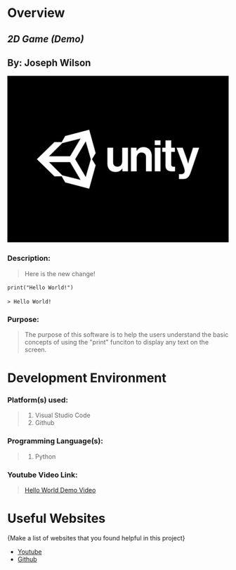 # Overview

## *2D Game (Demo)*
## By: Joseph Wilson

![Image](Assets\Images\Unity.jpg)

### Description:
> Here is the new change!
```
print("Hello World!")

> Hello World!
```

### Purpose:
> The purpose of this software is to help the users understand the basic concepts of using the "print" funciton to display any text on the screen.

# Development Environment

### Platform(s) used:
> 1. Visual Studio Code
> 2. Github

### Programming Language(s):
> 1. Python

### Youtube Video Link:
> [Hello World Demo Video](https://www.youtube.com/watch?v=1q8xlN7HwS8)

# Useful Websites

{Make a list of websites that you found helpful in this project}
* [Youtube](http://youtube.com)
* [Github](http://github.com)